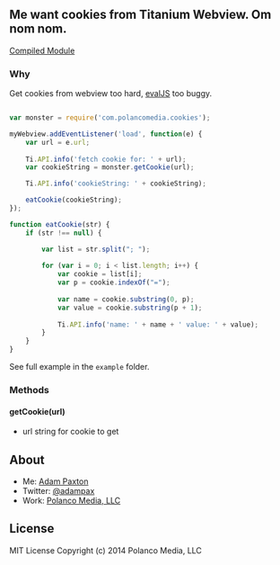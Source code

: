 ## Me want cookies from Titanium Webview. Om nom nom.

[Compiled Module](https://github.com/adampax/titanium-cookies/tree/master/android/dist)

### Why

Get cookies from webview too hard, [evalJS](https://jira.appcelerator.org/browse/TIMOB-16082) too buggy.

```javascript

var monster = require('com.polancomedia.cookies');

myWebview.addEventListener('load', function(e) {
    var url = e.url;
    
    Ti.API.info('fetch cookie for: ' + url);
    var cookieString = monster.getCookie(url);

    Ti.API.info('cookieString: ' + cookieString);

    eatCookie(cookieString);
});

function eatCookie(str) {
    if (str !== null) {

        var list = str.split("; ");
        
        for (var i = 0; i < list.length; i++) {
            var cookie = list[i];
            var p = cookie.indexOf("=");
            
            var name = cookie.substring(0, p);
            var value = cookie.substring(p + 1);
            
            Ti.API.info('name: ' + name + ' value: ' + value);
        }
    }
}

```

See full example in the `example` folder.

### Methods

#### getCookie(url)
* url string for cookie to get


## About
* Me: [Adam Paxton](http://adampaxton.com) 
* Twitter: [@adampax](http://twitter.com/adampax)
* Work: [Polanco Media, LLC](http://polancomedia.com)

## License
MIT License
Copyright (c) 2014 Polanco Media, LLC
